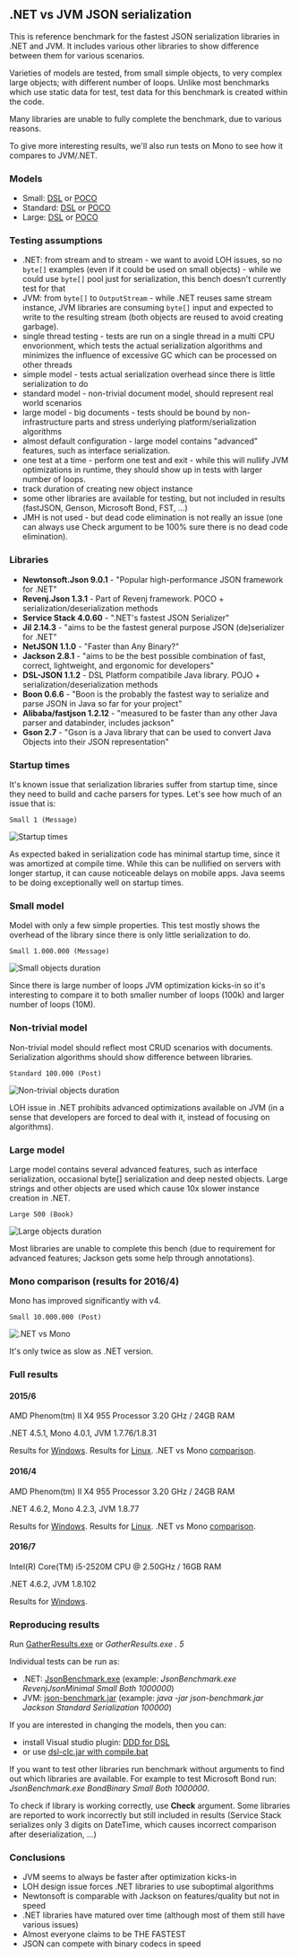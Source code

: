 ## .NET vs JVM JSON serialization

This is reference benchmark for the fastest JSON serialization libraries in .NET and JVM. 
It includes various other libraries to show difference between them for various scenarios.

Varieties of models are tested, from small simple objects, to very complex large objects; with different number of loops.
Unlike most benchmarks which use static data for test, test data for this benchmark is created within the code.

Many libraries are unable to fully complete the benchmark, due to various reasons.

To give more interesting results, we'll also run tests on Mono to see how it compares to JVM/.NET.

### Models

 * Small: [DSL](Benchmark/SmallObjects.dsl) or [POCO](Benchmark/Models.Small.cs)
 * Standard: [DSL](Benchmark/StandardObjects.dsl) or [POCO](Benchmark/Models.Standard.cs)
 * Large: [DSL](Benchmark/LargeObjects.dsl) or [POCO](Benchmark/Models.Large.cs)
 
### Testing assumptions

 * .NET: from stream and to stream - we want to avoid LOH issues, so no `byte[]` examples (even if it could be used on small objects) - while we could use `byte[]` pool just for serialization, this bench doesn't currently test for that
 * JVM: from `byte[]` to `OutputStream` - while .NET reuses same stream instance, JVM libraries are consuming `byte[]` input and expected to write to the resulting stream (both objects are reused to avoid creating garbage). 
 * single thread testing - tests are run on a single thread in a multi CPU envorionment, which tests the actual serialization algorithms and minimizes the influence of excessive GC which can be processed on other threads
 * simple model - tests actual serialization overhead since there is little serialization to do
 * standard model - non-trivial document model, should represent real world scenarios
 * large model - big documents - tests should be bound by non-infrastructure parts and stress underlying platform/serialization algorithms
 * almost default configuration - large model contains "advanced" features, such as interface serialization.
 * one test at a time - perform one test and exit - while this will nullify JVM optimizations in runtime, they should show up in tests with larger number of loops.
 * track duration of creating new object instance
 * some other libraries are available for testing, but not included in results (fastJSON, Genson, Microsoft Bond, FST, ...)
 * JMH is not used - but dead code elimination is not really an issue (one can always use Check argument to be 100% sure there is no dead code elimination).

### Libraries

 * **Newtonsoft.Json 9.0.1** - "Popular high-performance JSON framework for .NET"
 * **Revenj.Json 1.3.1** - Part of Revenj framework. POCO + serialization/deserialization methods 
 * **Service Stack 4.0.60** - ".NET's fastest JSON Serializer"
 * **Jil 2.14.3** - "aims to be the fastest general purpose JSON (de)serializer for .NET"
 * **NetJSON 1.1.0** - "Faster than Any Binary?"
 * **Jackson 2.8.1** - "aims to be the best possible combination of fast, correct, lightweight, and ergonomic for developers"
 * **DSL-JSON 1.1.2** - DSL Platform compatibile Java library. POJO + serialization/deserialization methods
 * **Boon 0.6.6** - "Boon is the probably the fastest way to serialize and parse JSON in Java so far for your project"
 * **Alibaba/fastjson 1.2.12** - "measured to be faster than any other Java parser and databinder, includes jackson"
 * **Gson 2.7** - "Gson is a Java library that can be used to convert Java Objects into their JSON representation"

 
### Startup times

It's known issue that serialization libraries suffer from startup time, since they need to build and cache parsers for types.
Let's see how much of an issue that is:

    Small 1 (Message)

![Startup times](results/startup-small-2016-7.png)

As expected baked in serialization code has minimal startup time, since it was amortized at compile time. 
While this can be nullified on servers with longer startup, it can cause noticeable delays on mobile apps. 
Java seems to be doing exceptionally well on startup times.

### Small model

Model with only a few simple properties. This test mostly shows the overhead of the library since there is only little serialization to do.

    Small 1.000.000 (Message)

![Small objects duration](results/small-objects-2016-7.png)

Since there is large number of loops JVM optimization kicks-in so it's interesting to compare it to both smaller number of loops (100k) and larger number of loops (10M).

### Non-trivial model

Non-trivial model should reflect most CRUD scenarios with documents. Serialization algorithms should show difference between libraries.

    Standard 100.000 (Post)

![Non-trivial objects duration](results/standard-post-2016-7.png)

LOH issue in .NET prohibits advanced optimizations available on JVM (in a sense that developers are forced to deal with it, instead of focusing on algorithms).

### Large model

Large model contains several advanced features, such as interface serialization, occasional byte[] serialization and deep nested objects. 
Large strings and other objects are used which cause 10x slower instance creation in .NET.

    Large 500 (Book)

![Large objects duration](results/large-500-2016-7.png)

Most libraries are unable to complete this bench (due to requirement for advanced features; Jackson gets some help through annotations).

### Mono comparison (results for 2016/4)

Mono has improved significantly with v4. 

    Small 10.000.000 (Post)

![.NET vs Mono](results/net-vs-mono-2016.png)

It's only twice as slow as .NET version.

### Full results

#### 2015/6

AMD Phenom(tm) II X4 955 Processor 3.20 GHz / 24GB RAM

.NET 4.5.1, Mono 4.0.1, JVM 1.7.76/1.8.31

Results for [Windows](results/results-windows-2015.xlsx).
Results for [Linux](results/results-linux-2015.xlsx).
.NET vs Mono [comparison](results/result-dotnet-vs-mono-2015.xlsx).

#### 2016/4

AMD Phenom(tm) II X4 955 Processor 3.20 GHz / 24GB RAM

.NET 4.6.2, Mono 4.2.3, JVM 1.8.77

Results for [Windows](results/results-windows-2016.xlsx).
Results for [Linux](results/results-linux-2016.xlsx).
.NET vs Mono [comparison](results/result-dotnet-vs-mono-2016.xlsx).

#### 2016/7

Intel(R) Core(TM) i5-2520M CPU @ 2.50GHz / 16GB RAM

.NET 4.6.2, JVM 1.8.102

Results for [Windows](results/results-windows-2016-7.xlsx).

### Reproducing results

Run [GatherResults.exe](app/GatherResults.exe) or *GatherResults.exe . 5*

Individual tests can be run as:

 * .NET: [JsonBenchmark.exe](app/JsonBenchmark.exe) (example: *JsonBenchmark.exe RevenjJsonMinimal Small Both 1000000*)
 * JVM: [json-benchmark.jar](app/json-benchmark.jar) (example: *java -jar json-benchmark.jar Jackson Standard Serialization 100000*) 

If you are interested in changing the models, then you can:

 * install Visual studio plugin: [DDD for DSL](https://visualstudiogallery.msdn.microsoft.com/5b8a140c-5c84-40fc-a551-b255ba7676f4)
 * or use [dsl-clc.jar with compile.bat](Benchmark/0-compile-model.bat)

If you want to test other libraries run benchmark without arguments to find out which libraries are available. For example to test Microsoft Bond run: *JsonBenchmark.exe BondBinary Small Both 1000000*.

To check if library is working correctly, use **Check** argument. Some libraries are reported to work incorrectly but still included in results (Service Stack serializes only 3 digits on DateTime, which causes incorrect comparison after deserialization, ...)

### Conclusions

* JVM seems to always be faster after optimization kicks-in
* LOH design issue forces .NET libraries to use suboptimal algorithms
* Newtonsoft is comparable with Jackson on features/quality but not in speed
* .NET libraries have matured over time (although most of them still have various issues)
* Almost everyone claims to be THE FASTEST
* JSON can compete with binary codecs in speed
